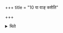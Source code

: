 +++
title = "10 या वाङ् कशेति"

+++

<details><summary>थिते</summary>

या वां कशेति ग्रहणसादनौ १०
</details>
